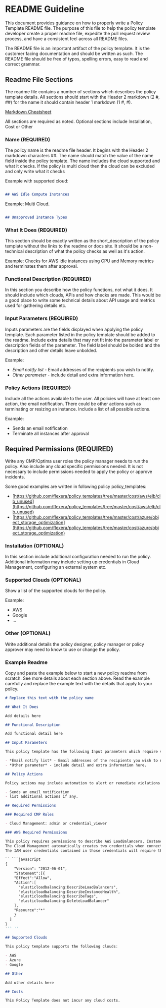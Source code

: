 # README Guideline

This document provides guidance on how to properly write a Policy Template README file.  The purpose of this file to help the policy template developer create a proper readme file, expedite the pull request review process, and have a consistent feel across all README files.

The README file is an important artifact of the policy template.  It is the customer facing documentation and should be written as such.  The README file should be free of typos, spelling errors, easy to read and correct grammar.

## Readme File Sections

The readme file contains a number of sections which describes the policy template details.  All sections should start with the Header 2 markdown (2 #, ##) for the name it should contain header 1 markdown (1 #, #).

[Markdown Cheatsheet](https://www.markdownguide.org/cheat-sheet/)

All sections are required as noted.  Optional sections include Installation, Cost or Other

### Name (REQUIRED)

The policy name is the readme file header.  It begins with the Header 2 markdown characters ##.  The name should match the value of the name field inside the policy template.  The name includes the cloud supported and what it checks.  If the policy is multi cloud then the cloud can be excluded and only write what it checks

Example with supported cloud:

```markdown

## AWS Idle Compute Instances

```

Example: Multi Cloud.

```markdown

## Unapproved Instance Types

```

### What It Does (REQUIRED)

This section should be exactly written as the short_description of the policy template without the links to the readme or docs site.  It should be a non-technical description of what the policy checks as well as it's action.

Example:
Checks for AWS idle instances using CPU and Memory metrics and terminates them after approval.

### Functional Description (REQUIRED)

In this section you describe how the policy functions, not what it does.  It should include which clouds, APIs and how checks are made.  This would be a good place to write some technical details about API usage and  metrics used for gathering details etc.

### Input Parameters (REQUIRED)

Inputs parameters are the fields displayed when applying the policy template.  Each parameter listed in the policy template should be added to the readme.  Include extra details that may not fit into the parameter label or description fields of the parameter.  The field label should be bolded and the description and other details leave unbolded.

Example:

- *Email notify list* - Email addresses of the recipients you wish to notify.
- *Other parameter* - include detail and extra information here.

### Policy Actions (REQUIRED)

Include all the actions available to the user.  All policies will have at least one action, the email notification.  There could be other actions such as terminating or resizing an instance.  Include a list of all possible actions.

Example:

- Sends an email notification
- Terminate all instances after approval

## Required Permissions (REQUIRED)

Write any CMP/Optima user roles the policy manager needs to run the policy.  Also include any cloud specific permissions needed. It is not necessary to include permissions needed to apply the policy or approve incidents.

Some good examples are written in following policy policy_templates:

- [https://github.com/flexera/policy_templates/tree/master/cost/aws/elb/clb_unused](https://github.com/flexera/policy_templates/tree/master/cost/aws/elb/clb_unused)
- [https://github.com/flexera/policy_templates/tree/master/cost/azure/object_storage_optimization](https://github.com/flexera/policy_templates/tree/master/cost/azure/object_storage_optimization)

### Installation (OPTIONAL)

In this section include additional configuration needed to run the policy.  Additional information may include setting up credentials in Cloud Management, configuring an external system etc.

### Supported Clouds (OPTIONAL)

Show a list of the supported clouds for the policy.

Example:

- AWS
- Google
- ...

### Other (OPTIONAL)

Write additional details the policy designer, policy manager or policy approver may need to know to use or change the policy.

### Example Readme

Copy and paste the example below to start a new policy readme from scratch.   See more details about each section above.  Read the example carefully and replace the example text with the details that apply to your policy.

```markdown
# Replace this text with the policy name

## What It Does

Add details here

## Functional Description

Add functional detail here

## Input Parameters

This policy template has the following Input parameters which require value before the policy can be applied.

- *Email notify list* - Email addresses of the recipients you wish to notify.
- *Other parameter* - include detail and extra information here.

## Policy Actions

Policy actions may include automation to alert or remediate violations found in the Policy Incident. Actions that destroy or terminate a resource generally require approval from the Policy Approver. This policy includes the following actions.

- Sends an email notification
- list additional actions if any.

## Required Permissions

### Required CMP Roles

- Cloud Management: admin or credential_viewer

### AWS Required Permissions

This policy requires permissions to describe AWS LoadBalancers, InstanceHealth, tags and DeleteLoadBalancer.
The Cloud Management automatically creates two credentials when connecting AWS to Cloud Management; AWS_ACCESS_KEY_ID and AWS_SECRET_ACCESS_KEY. If you did not connect your AWS account to CMP you will need to add the AWS_ACCESS_KEY_ID AND AWS_SECRET_ACCESS_KEY credentials manually. Read more about [adding Credentials](https://docs.rightscale.com/cm/dashboard/design/credentials/#overview)
The IAM user credentials contained in those credentials will require the following permissions:

`` ```javascript
{
    "Version": "2012-06-01",
    "Statement":[{
    "Effect":"Allow",
    "Action":[
      "elasticloadbalancing:DescribeLoadBalancers",
      "elasticloadbalancing:DescribeInstanceHealth",
      "elasticloadbalancing:DescribeTags",
      "elasticloadbalancing:DeleteLoadBalancer"
    ],
    "Resource":"*"
    }
  ]
}
``` ``

## Supported Clouds

This policy template supports the following clouds:

- AWS
- Azure
- Google

## Other

Add other details here

## Costs

This Policy Template does not incur any cloud costs.

```

